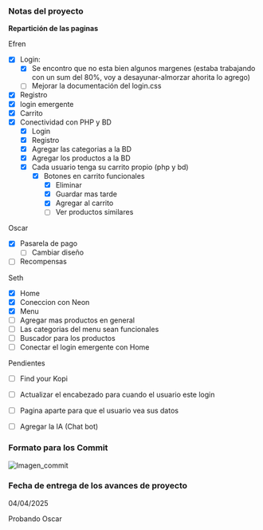 ### Notas del proyecto

**Repartición de las paginas**

Efren
- [x] Login: 
    - [x] Se encontro que no esta bien algunos margenes (estaba trabajando con un sum del 80%, voy a desayunar-almorzar ahorita lo agrego)
    - [ ] Mejorar la documentación del login.css
- [x] Registro
- [x] login emergente
- [x] Carrito
- [x] Conectividad con PHP y BD
    - [x] Login
    - [x] Registro
    - [x] Agregar las categorias a la BD
    - [x] Agregar los productos a la BD 
    - [x] Cada usuario tenga su carrito propio (php y bd)
        - [x] Botones en carrito funcionales
            - [x] Eliminar
            - [x] Guardar mas tarde
            - [x] Agregar al carrito
            - [ ] Ver productos similares
 
Oscar
- [x] Pasarela de pago
    - [ ] Cambiar diseño
- [ ] Recompensas

Seth
- [x] Home 
- [x] Coneccion con Neon
- [x] Menu
- [ ] Agregar mas productos en general
- [ ] Las categorias del menu sean funcionales
- [ ] Buscador para los productos
- [ ] Conectar el login emergente con Home

Pendientes
- [ ] Find your Kopi 
- [ ] Actualizar el encabezado para cuando el usuario este login
- [ ] Pagina aparte para que el usuario vea sus datos
- [ ] Agregar la IA (Chat bot)
 


### Formato para los Commit
![Imagen_commit](assets/img/md/formato_pull.jpg)


### Fecha de entrega de los avances de proyecto
04/04/2025 

Probando Oscar